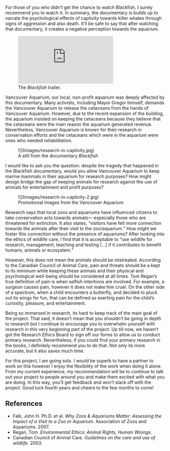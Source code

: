 For those of you who didn’t get the chance to watch Blackfish, I surely recommend you to watch it. In summary, the documentary is builds up to narrate the psychological effects of captivity towards killer whales through signs of aggression and also death. It’ll be safe to say that after watching that documentary, it creates a negative perception towards the aquarium.

<figure>
<div class="embed-container"><iframe src="http://www.youtube.com/embed/fLOeH-Oq_1Y?modestbranding=1&showinfo=0&autohide=1&color=white&theme=light" frameborder="0" allowfullscreen></iframe></div>
<figcaption>The <cite>Blackfish</cite> trailer.</figcaption>
</figure>

Vancouver Aquarium, our local, non-profit aquarium was deeply affected by this documentary. Many activists, including Mayor Gregor himself, demands the Vancouver Aquarium to release the cetaceans from the hands of Vancouver Aquarium. However, due to the recent expansion of the building, the aquarium insisted on keeping the cetaceans because they believe that the cetaceans were the main reason the aquarium generated revenue. Nevertheless, Vancouver Aquarium is known for their research in conservation efforts and the cetaceans which were in the aquarium were ones who needed rehabilitation.

<figure class="figure--aside">
![](images/research-in-captivity.jpg)
<figcaption>A still from the documentary <cite>Blackfish</cite></figcaption>
</figure>

I would like to ask you the question: despite the tragedy that happened in the Blackfish documentary, would you allow Vancouver Aquarium to keep marine mammals in their aquarium for research purposes? How might design bridge the gap of keeping animals for research against the use of animals for entertainment and profit purposes?

<figure class="figure--aside">
![](images/research-in-captivity-2.jpg)
<figcaption>Promotional images from the Vancouver Aquarium</figcaption>
</figure>

Research says that  local zoos and aquariums have influenced citizens to take conservation acts towards animals— especially those who are threatened for extinction. It also states, <q>visitors have felt more connection towards the animals after their visit to the zoo/aquarium.</q> How might we foster this connection without the presence of aquariums? After looking into the ethics of wildlife care, I find that it is acceptable to <q>use wildlife for research, management, teaching and testing [...] if it contributes to benefit humans, animals or ecosystem.</q>

<div data-pullquote="How might design bridge the gap of keeping animals for research against the use of animals for entertainment and profit purposes?"></div>

However, this does not mean the animals should be mistreated. According to the Canadian Council of Animal Care, pain and threats should be a kept to its minimum while keeping these animals and their physical and psychological well-being should be considered at all times. Tom Regan’s true definition of pain is when selfish intentions are involved. For example, a surgeon causes pain, however it does not make him cruel. On the other side of a spectrum, when a child encounters a butterfly, and decided to pluck out its wings for fun, that can be defined as exerting pain for the child’s curiosity, pleasure, and entertainment.

Being so immersed in research, its hard to keep track of the main goal of the project. That said, it doesn’t mean that you shouldn’t be going in depth to research but I continue to encourage you to overwhelm yourself with research in this very beginning part of the project. Up till now, we haven’t got the Research Ethics Board to sign off our forms to allow us to conduct primary research. Nevertheless, if you could find your primary research in the books, I definitely recommend you to do that. Not only its more accurate, but it also saves much time.

For this project, I am going solo. I would be superb to have a partner to work on this however I enjoy the flexibility of the work when doing it alone. From my current experience, my recommendation will be to continue to talk out your project to people around you and make them excited with what you are doing. In this way, you’ll get feedback and won’t slack off with the project. Good luck fourth years and cheers to the few months to come!

## References

- Falk, John H.  Ph.D. et al. <cite>Why Zoos & Aquariums Matter: Assessing the Impact of a Visit to a Zoo or Aquarium</cite>. Association of Zoos and Aquariums. 2007.
- Regan, Tom. <cite>Environmental Ethics: Animal Rights, Human Wrongs</cite>.
- Canadian Council of Animal Care. <cite>Guidelines on the care and use of wildlife</cite>. 2003.
